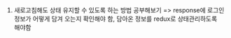 1. 새로고침해도 상태 유지할 수 있도록 하는 방법 공부해보기 => response에 로그인 정보가 어떻게 담겨 오는지 확인해야 함, 담아온 정보를 redux로 상태관리하도록 해야함
